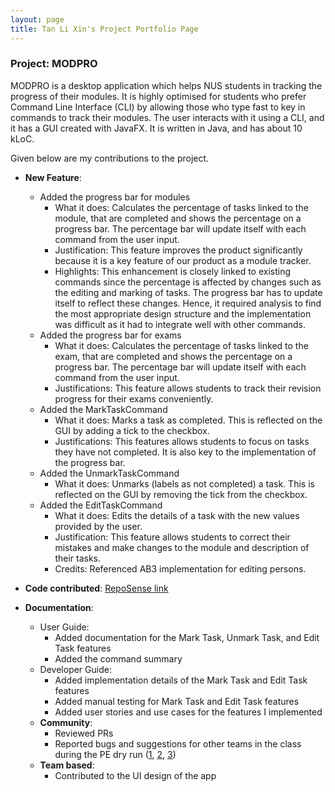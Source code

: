 ```yaml
---
layout: page
title: Tan Li Xin's Project Portfolio Page
---
```


### Project: MODPRO

MODPRO is a desktop application which helps NUS students in tracking the progress of their modules. It is highly optimised for students who prefer Command Line Interface (CLI) by allowing those who type fast to key in commands to track their modules. The user interacts with it using a CLI, and it has a GUI created with JavaFX. It is written in Java, and has about 10 kLoC.

Given below are my contributions to the project.

* **New Feature**:
  * Added the progress bar for modules
    * What it does: Calculates the percentage of tasks linked to the module, that are completed and shows the percentage on a progress bar. The percentage bar will update itself with each command from the user input.
    * Justification: This feature improves the product significantly because it is a key feature of our product as a module tracker.
    * Highlights: This enhancement is closely linked to existing commands since the percentage is affected by changes such as the editing and marking of tasks. The progress bar has to update itself to reflect these changes. Hence, it required analysis to find the most appropriate design structure and the implementation was difficult as it had to integrate well with other commands.
  * Added the progress bar for exams 
    * What it does: Calculates the percentage of tasks linked to the exam, that are completed and shows the percentage on a progress bar. The percentage bar will update itself with each command from the user input.
    * Justifications: This feature allows students to track their revision progress for their exams conveniently.
  * Added the MarkTaskCommand
    * What it does: Marks a task as completed. This is reflected on the GUI by adding a tick to the checkbox.
    * Justifications: This features allows students to focus on tasks they have not completed. It is also key to the implementation of the progress bar.
  * Added the UnmarkTaskCommand
    * What it does: Unmarks (labels as not completed) a task. This is reflected on the GUI by removing the tick from the checkbox.
  * Added the EditTaskCommand
    * What it does: Edits the details of a task with the new values provided by the user.
    * Justification: This feature allows students to correct their mistakes and make changes to the module and description of their tasks.
    * Credits: Referenced AB3 implementation for editing persons.

* **Code contributed**: [RepoSense link](https://nus-cs2103-ay2223s1.github.io/tp-dashboard/?search=tlx02&breakdown=true)

* **Documentation**:
  * User Guide:
    * Added documentation for the Mark Task, Unmark Task, and Edit Task features
    * Added the command summary
  * Developer Guide:
    * Added implementation details of the Mark Task and Edit Task features
    * Added manual testing for Mark Task and Edit Task features
    * Added user stories and use cases for the features I implemented
  * **Community**:
    * Reviewed PRs
    * Reported bugs and suggestions for other teams in the class during the PE dry run ([1](https://github.com/tlx02/ped/issues/3), [2](https://github.com/tlx02/ped/issues/6), [3](https://github.com/tlx02/ped/issues/7))
  * **Team based**:
    * Contributed to the UI design of the app
  
